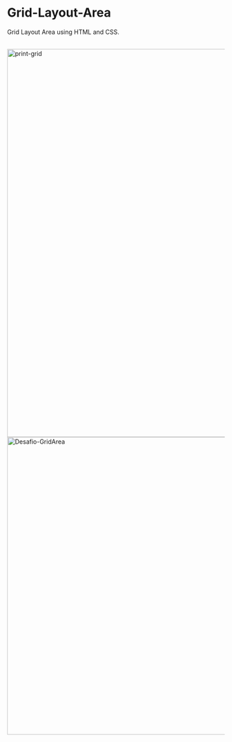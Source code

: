 # Grid-Layout-Area
Grid Layout Area using HTML and CSS.<br><br>

<img width="1911" height="897" alt="print-grid" src="https://github.com/user-attachments/assets/d1b41ede-cd49-4634-9d39-c2699b3cb25f" />
<img width="1120" height="688" alt="Desafio-GridArea" src="https://github.com/user-attachments/assets/88e98e8d-10e1-40b3-a53a-cd7f01333683" />
